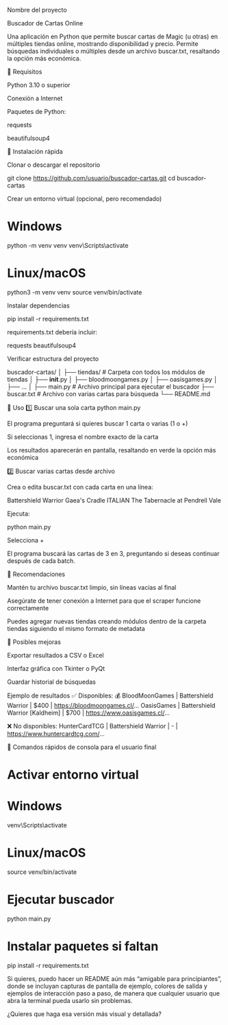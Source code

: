 Nombre del proyecto

Buscador de Cartas Online

Una aplicación en Python que permite buscar cartas de Magic (u otras) en múltiples tiendas online, mostrando disponibilidad y precio. Permite búsquedas individuales o múltiples desde un archivo buscar.txt, resaltando la opción más económica.

🔹 Requisitos

Python 3.10 o superior

Conexión a Internet

Paquetes de Python:

requests

beautifulsoup4

🔹 Instalación rápida

Clonar o descargar el repositorio

git clone https://github.com/usuario/buscador-cartas.git
cd buscador-cartas


Crear un entorno virtual (opcional, pero recomendado)

# Windows
python -m venv venv
venv\Scripts\activate

# Linux/macOS
python3 -m venv venv
source venv/bin/activate


Instalar dependencias

pip install -r requirements.txt


requirements.txt debería incluir:

requests
beautifulsoup4


Verificar estructura del proyecto

buscador-cartas/
│
├── tiendas/                # Carpeta con todos los módulos de tiendas
│   ├── __init__.py
│   ├── bloodmoongames.py
│   ├── oasisgames.py
│   ├── ...
│
├── main.py                 # Archivo principal para ejecutar el buscador
├── buscar.txt              # Archivo con varias cartas para búsqueda
└── README.md

🔹 Uso
1️⃣ Buscar una sola carta
python main.py


El programa preguntará si quieres buscar 1 carta o varias (1 o +)

Si seleccionas 1, ingresa el nombre exacto de la carta

Los resultados aparecerán en pantalla, resaltando en verde la opción más económica

2️⃣ Buscar varias cartas desde archivo

Crea o edita buscar.txt con cada carta en una línea:

Battershield Warrior
Gaea's Cradle
ITALIAN The Tabernacle at Pendrell Vale


Ejecuta:

python main.py


Selecciona +

El programa buscará las cartas de 3 en 3, preguntando si deseas continuar después de cada batch.

🔹 Recomendaciones

Mantén tu archivo buscar.txt limpio, sin líneas vacías al final

Asegúrate de tener conexión a Internet para que el scraper funcione correctamente

Puedes agregar nuevas tiendas creando módulos dentro de la carpeta tiendas siguiendo el mismo formato de metadata

🔹 Posibles mejoras

Exportar resultados a CSV o Excel

Interfaz gráfica con Tkinter o PyQt

Guardar historial de búsquedas

Ejemplo de resultados
✅ Disponibles:
💰 BloodMoonGames | Battershield Warrior | $400 | https://bloodmoongames.cl/...
   OasisGames | Battershield Warrior [Kaldheim] | $700 | https://www.oasisgames.cl/...

❌ No disponibles:
   HunterCardTCG | Battershield Warrior | - | https://www.huntercardtcg.com/...

🔹 Comandos rápidos de consola para el usuario final
# Activar entorno virtual
# Windows
venv\Scripts\activate
# Linux/macOS
source venv/bin/activate

# Ejecutar buscador
python main.py

# Instalar paquetes si faltan
pip install -r requirements.txt


Si quieres, puedo hacer un README aún más “amigable para principiantes”, donde se incluyan capturas de pantalla de ejemplo, colores de salida y ejemplos de interacción paso a paso, de manera que cualquier usuario que abra la terminal pueda usarlo sin problemas.

¿Quieres que haga esa versión más visual y detallada?

